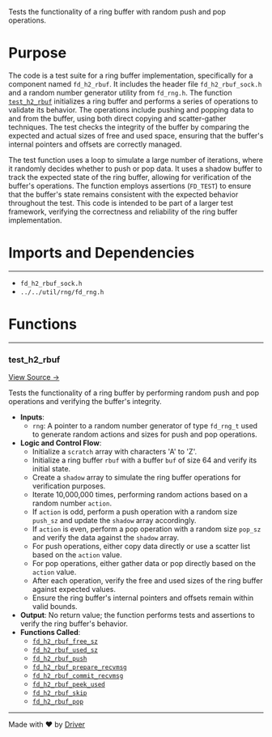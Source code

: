 <!--------------------------------------------------------------------------------->
<!-- IMPORTANT: This file is auto-generated by Driver (https://driver.ai). -------->
<!-- Manual edits may be overwritten on future commits. --------------------------->
<!--------------------------------------------------------------------------------->

Tests the functionality of a ring buffer with random push and pop operations.

# Purpose
The code is a test suite for a ring buffer implementation, specifically for a component named `fd_h2_rbuf`. It includes the header file `fd_h2_rbuf_sock.h` and a random number generator utility from `fd_rng.h`. The function [`test_h2_rbuf`](<#test_h2_rbuf>) initializes a ring buffer and performs a series of operations to validate its behavior. The operations include pushing and popping data to and from the buffer, using both direct copying and scatter-gather techniques. The test checks the integrity of the buffer by comparing the expected and actual sizes of free and used space, ensuring that the buffer's internal pointers and offsets are correctly managed.

The test function uses a loop to simulate a large number of iterations, where it randomly decides whether to push or pop data. It uses a shadow buffer to track the expected state of the ring buffer, allowing for verification of the buffer's operations. The function employs assertions (`FD_TEST`) to ensure that the buffer's state remains consistent with the expected behavior throughout the test. This code is intended to be part of a larger test framework, verifying the correctness and reliability of the ring buffer implementation.
# Imports and Dependencies

---
- `fd_h2_rbuf_sock.h`
- `../../util/rng/fd_rng.h`


# Functions

---
### test\_h2\_rbuf<!-- {{#callable:test_h2_rbuf}} -->
[View Source →](<../../../../../src/waltz/h2/test_h2_rbuf.c#L4>)

Tests the functionality of a ring buffer by performing random push and pop operations and verifying the buffer's integrity.
- **Inputs**:
    - `rng`: A pointer to a random number generator of type `fd_rng_t` used to generate random actions and sizes for push and pop operations.
- **Logic and Control Flow**:
    - Initialize a `scratch` array with characters 'A' to 'Z'.
    - Initialize a ring buffer `rbuf` with a buffer `buf` of size 64 and verify its initial state.
    - Create a `shadow` array to simulate the ring buffer operations for verification purposes.
    - Iterate 10,000,000 times, performing random actions based on a random number `action`.
    - If `action` is odd, perform a push operation with a random size `push_sz` and update the `shadow` array accordingly.
    - If `action` is even, perform a pop operation with a random size `pop_sz` and verify the data against the `shadow` array.
    - For push operations, either copy data directly or use a scatter list based on the `action` value.
    - For pop operations, either gather data or pop directly based on the `action` value.
    - After each operation, verify the free and used sizes of the ring buffer against expected values.
    - Ensure the ring buffer's internal pointers and offsets remain within valid bounds.
- **Output**: No return value; the function performs tests and assertions to verify the ring buffer's behavior.
- **Functions Called**:
    - [`fd_h2_rbuf_free_sz`](<fd_h2_rbuf.h.md#fd_h2_rbuf_free_sz>)
    - [`fd_h2_rbuf_used_sz`](<fd_h2_rbuf.h.md#fd_h2_rbuf_used_sz>)
    - [`fd_h2_rbuf_push`](<fd_h2_rbuf.h.md#fd_h2_rbuf_push>)
    - [`fd_h2_rbuf_prepare_recvmsg`](<fd_h2_rbuf_sock.h.md#fd_h2_rbuf_prepare_recvmsg>)
    - [`fd_h2_rbuf_commit_recvmsg`](<fd_h2_rbuf_sock.h.md#fd_h2_rbuf_commit_recvmsg>)
    - [`fd_h2_rbuf_peek_used`](<fd_h2_rbuf.h.md#fd_h2_rbuf_peek_used>)
    - [`fd_h2_rbuf_skip`](<fd_h2_rbuf.h.md#fd_h2_rbuf_skip>)
    - [`fd_h2_rbuf_pop`](<fd_h2_rbuf.h.md#fd_h2_rbuf_pop>)



---
Made with ❤️ by [Driver](https://www.driver.ai/)